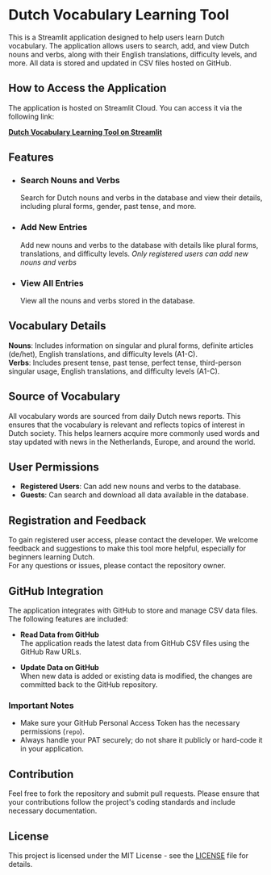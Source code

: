 # Dutch Vocabulary Learning Tool

This is a Streamlit application designed to help users learn Dutch vocabulary. The application allows users to search, add, and view Dutch nouns and verbs, along with their English translations, difficulty levels, and more. All data is stored and updated in CSV files hosted on GitHub.

## How to Access the Application

The application is hosted on Streamlit Cloud. You can access it via the following link:

[**Dutch Vocabulary Learning Tool on Streamlit**](https://dutchvocstudy.streamlit.app/)



## Features

- ### Search Nouns and Verbs
  Search for Dutch nouns and verbs in the database and view their details, including plural forms, gender, past tense, and more.

- ### Add New Entries
  Add new nouns and verbs to the database with details like plural forms, translations, and difficulty levels.
  *Only registered users can add new nouns and verbs*

- ### View All Entries
  View all the nouns and verbs stored in the database.


## Vocabulary Details
**Nouns**: Includes information on singular and plural forms, definite articles (de/het), English translations, and difficulty levels (A1-C).   
**Verbs**: Includes present tense, past tense, perfect tense, third-person singular usage, English translations, and difficulty levels (A1-C).   

## Source of Vocabulary
All vocabulary words are sourced from daily Dutch news reports. This ensures that the vocabulary is relevant and reflects topics of interest in Dutch society. This helps learners acquire more commonly used words and stay updated with news in the Netherlands, Europe, and around the world.   


## User Permissions
- **Registered Users**: Can add new nouns and verbs to the database.   
- **Guests**: Can search and download all data available in the database.   

## Registration and Feedback
To gain registered user access, please contact the developer. We welcome feedback and suggestions to make this tool more helpful, especially for beginners learning Dutch.  
For any questions or issues, please contact the repository owner.


## GitHub Integration

The application integrates with GitHub to store and manage CSV data files. The following features are included:

- **Read Data from GitHub**  
  The application reads the latest data from GitHub CSV files using the GitHub Raw URLs.

- **Update Data on GitHub**  
  When new data is added or existing data is modified, the changes are committed back to the GitHub repository.

### Important Notes

- Make sure your GitHub Personal Access Token has the necessary permissions (`repo`).
- Always handle your PAT securely; do not share it publicly or hard-code it in your application.

## Contribution

Feel free to fork the repository and submit pull requests. Please ensure that your contributions follow the project's coding standards and include necessary documentation.

## License

This project is licensed under the MIT License - see the [LICENSE](LICENSE) file for details.

